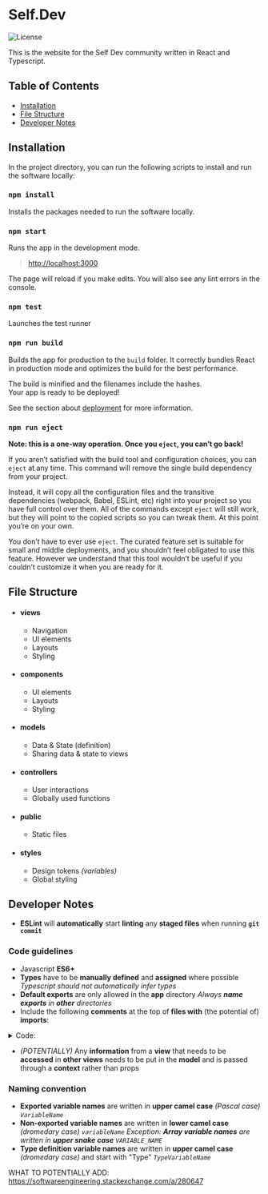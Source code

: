 # Self.Dev

![License](https://img.shields.io/badge/license-MIT-green)

This is the website for the Self Dev community written in React and Typescript.

## Table of Contents

-   [Installation](#installation)
-   [File Structure](#file-structure)
-   [Developer Notes](#developer-notes)

## Installation

In the project directory, you can run the following scripts to install and run the software locally:

### `npm install`

Installs the packages needed to run the software locally.

### `npm start`

Runs the app in the development mode.

> [http://localhost:3000](http://localhost:3000)

The page will reload if you make edits.
You will also see any lint errors in the console.

### `npm test`

Launches the test runner

### `npm run build`

Builds the app for production to the `build` folder.
It correctly bundles React in production mode and optimizes the build for the best performance.

The build is minified and the filenames include the hashes.\
Your app is ready to be deployed!

See the section about [deployment](https://facebook.github.io/create-react-app/docs/deployment) for more information.

### `npm run eject`

**Note: this is a one-way operation. Once you `eject`, you can’t go back!**

If you aren’t satisfied with the build tool and configuration choices, you can `eject` at any time. This command will remove the single build dependency from your project.

Instead, it will copy all the configuration files and the transitive dependencies (webpack, Babel, ESLint, etc) right into your project so you have full control over them. All of the commands except `eject` will still work, but they will point to the copied scripts so you can tweak them. At this point you’re on your own.

You don’t have to ever use `eject`. The curated feature set is suitable for small and middle deployments, and you shouldn’t feel obligated to use this feature. However we understand that this tool wouldn’t be useful if you couldn’t customize it when you are ready for it.

## File Structure

- #### views
	- Navigation
	- UI elements
	- Layouts
	- Styling
- #### components
	- UI elements
	- Layouts
	- Styling
- #### models
	- Data & State (definition)
	- Sharing data & state to views
- #### controllers
	- User interactions
	- Globally used functions
- #### public
	- Static files
- #### styles
	- Design tokens *(variables)*
	- Global styling
<!-- - #### types
	- Globally shared type definition
	- Types for exported items -->

## Developer Notes

- **ESLint** will **automatically** start **linting** any **staged files** when running **`git commit`**

### Code guidelines

- Javascript **ES6+**
- **Types** have to be **manually defined** and **assigned** where possible
	*Typescript should not automatically infer types*
- **Default exports** are only allowed in the **app** directory
	*Always **name exports** in **other** directories*
- Include the following **comments** at the top of **files with** (the potential of) **imports**:
<details><summary>Code:</summary>

	Views/Components/Models/Controllers:
	```javascript
/// Style imports
/// Layouts
/// Controller
/// Models
/// Types
/// Images
/// Elements
	```

</details>

- *(POTENTIALLY)* Any **information** from a **view** that needs to be **accessed** in **other views** needs to be put in the **model** and is passed through a **context** rather than props

### Naming convention

- **Exported variable names** are written in **upper camel case** *(Pascal case) `VariableName`*
- **Non-exported variable names** are written in **lower camel case** *(dromedary case) `variableName`*
	*Exception: **Array variable names** are written in **upper snake case** `VARIABLE_NAME`*
- **Type definition variable names** are written in **upper camel case** *(dromedary case)* and start with "Type" *`TypeVariableName`*

WHAT TO POTENTIALLY ADD: https://softwareengineering.stackexchange.com/a/280647
